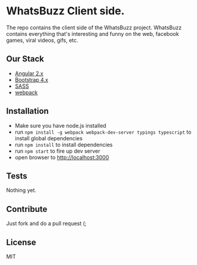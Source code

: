 # WhatsBuzz Client side.
The repo contains the client side of the WhatsBuzz project.
WhatsBuzz contains everything that's interesting and funny on the web, facebook games, viral videos, gifs, etc.

## Our Stack
* [Angular 2.x](https://angular.io/)
* [Bootstrap 4.x](http://valor-software.com/ng2-bootstrap/index-bs4.html)
* [SASS](http://sass-lang.com/)
* [webpack](https://webpack.github.io/)

## Installation
* Make sure you have node.js installed
* run `npm install -g webpack webpack-dev-server typings typescript` to install global dependencies
* run `npm install` to install dependencies
* run `npm start` to fire up dev server
* open browser to [http://localhost:3000](http://localhost:3000)

## Tests
Nothing yet.

## Contribute
Just fork and do a pull request (;

## License
MIT
